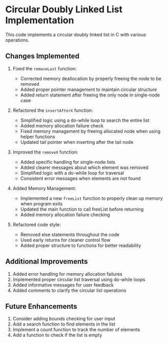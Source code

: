 # Circular Doubly Linked List Implementation

This code implements a circular doubly linked list in C with various operations.

## Changes Implemented

1. Fixed the `removeLast` function:
   - Corrected memory deallocation by properly freeing the node to be removed
   - Added proper pointer management to maintain circular structure
   - Added return statement after freeing the only node in single-node case

2. Refactored the `insertAfterX` function:
   - Simplified logic using a do-while loop to search the entire list
   - Added memory allocation failure check
   - Fixed memory management by freeing allocated node when using helper functions
   - Updated tail pointer when inserting after the tail node

3. Improved the `removeX` function:
   - Added specific handling for single-node lists
   - Added clearer messages about which element was removed
   - Simplified logic with a do-while loop for traversal
   - Consistent error messages when elements are not found

4. Added Memory Management:
   - Implemented a new `freeList` function to properly clean up memory when program exits
   - Updated the main function to call freeList before returning
   - Added memory allocation failure checking

5. Refactored code style:
   - Removed else statements throughout the code
   - Used early returns for cleaner control flow
   - Added proper structure to functions for better readability

## Additional Improvements

1. Added error handling for memory allocation failures
2. Implemented proper circular list traversal using do-while loops
3. Added informative messages for user feedback
4. Added comments to clarify the circular list operations

## Future Enhancements

1. Consider adding bounds checking for user input
2. Add a search function to find elements in the list
3. Implement a count function to track the number of elements
4. Add a function to check if the list is empty

